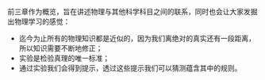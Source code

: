前三章作为概览，旨在讲述物理与其他科学科目之间的联系，同时也会让大家发掘出物理学习的感觉：
- 迄今为止所有的物理知识都是近似的，因为我们离绝对的真实还有一段距离，所以知识需要不断地修正；
- 实验是检验真理的唯一标准；
- 通过实验我们会得到提示，透过这些提示我们可以猜测蕴含其中的规则。
